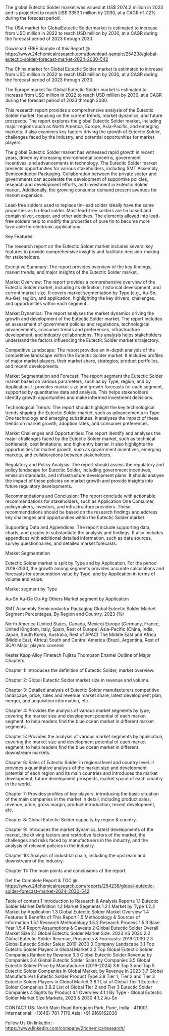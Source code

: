 The global Eutectic Solder market was valued at US$ 2074.2 million in 2023 and is projected to reach US$ 3353.1 million by 2030, at a CAGR of 7.2% during the forecast period.

The USA market for GlobalEutectic Soldermarket is estimated to increase from USD million in 2022 to reach USD million by 2030, at a CAGR during the forecast period of 2023 through 2030.

Download FREE Sample of this Report @ https://www.24chemicalresearch.com/download-sample/254238/global-eutectic-solder-forecast-market-2024-2030-542

The China market for Global Eutectic Solder market is estimated to increase from USD million in 2022 to reach USD million by 2030, at a CAGR during the forecast period of 2023 through 2030.

The Europe market for Global Eutectic Solder market is estimated to increase from USD million in 2022 to reach USD million by 2030, at a CAGR during the forecast period of 2023 through 2030.

This research report provides a comprehensive analysis of the Eutectic Solder market, focusing on the current trends, market dynamics, and future prospects. The report explores the global Eutectic Solder market, including major regions such as North America, Europe, Asia-Pacific, and emerging markets. It also examines key factors driving the growth of Eutectic Solder, challenges faced by the industry, and potential opportunities for market players.

The global Eutectic Solder market has witnessed rapid growth in recent years, driven by increasing environmental concerns, government incentives, and advancements in technology. The Eutectic Solder market presents opportunities for various stakeholders, including SMT Assembly, Semiconductor Packaging. Collaboration between the private sector and governments can accelerate the development of supportive policies, research and development efforts, and investment in Eutectic Solder market. Additionally, the growing consumer demand present avenues for market expansion.

Lead-free solders used to replace tin-lead solder ideally have the same properties as tin-lead solder. Most lead-free solders are tin based and contain silver, copper, and other additives. The elements alloyed into lead-free solders help to modify the properties of pure tin to become more favorable for electronic applications.

Key Features:

The research report on the Eutectic Solder market includes several key features to provide comprehensive insights and facilitate decision-making for stakeholders.

Executive Summary: The report provides overview of the key findings, market trends, and major insights of the Eutectic Solder market.

Market Overview: The report provides a comprehensive overview of the Eutectic Solder market, including its definition, historical development, and current market size. It covers market segmentation by Type (e.g., Au-Sn, Au-Ge), region, and application, highlighting the key drivers, challenges, and opportunities within each segment.

Market Dynamics: The report analyses the market dynamics driving the growth and development of the Eutectic Solder market. The report includes an assessment of government policies and regulations, technological advancements, consumer trends and preferences, infrastructure development, and industry collaborations. This analysis helps stakeholders understand the factors influencing the Eutectic Solder market's trajectory.

Competitive Landscape: The report provides an in-depth analysis of the competitive landscape within the Eutectic Solder market. It includes profiles of major market players, their market share, strategies, product portfolios, and recent developments.

Market Segmentation and Forecast: The report segment the Eutectic Solder market based on various parameters, such as by Type, region, and by Application. It provides market size and growth forecasts for each segment, supported by quantitative data and analysis. This helps stakeholders identify growth opportunities and make informed investment decisions.

Technological Trends: The report should highlight the key technological trends shaping the Eutectic Solder market, such as advancements in Type One technology and emerging substitutes. It analyses the impact of these trends on market growth, adoption rates, and consumer preferences.

Market Challenges and Opportunities: The report identify and analyses the major challenges faced by the Eutectic Solder market, such as technical bottleneck, cost limitations, and high entry barrier. It also highlights the opportunities for market growth, such as government incentives, emerging markets, and collaborations between stakeholders.

Regulatory and Policy Analysis: The report should assess the regulatory and policy landscape for Eutectic Solder, including government incentives, emission standards, and infrastructure development plans. It should analyse the impact of these policies on market growth and provide insights into future regulatory developments.

Recommendations and Conclusion: The report conclude with actionable recommendations for stakeholders, such as Application One Consumer, policymakers, investors, and infrastructure providers. These recommendations should be based on the research findings and address key challenges and opportunities within the Eutectic Solder market.

Supporting Data and Appendices: The report include supporting data, charts, and graphs to substantiate the analysis and findings. It also includes appendices with additional detailed information, such as data sources, survey questionnaires, and detailed market forecasts.

Market Segmentation

Eutectic Solder market is split by Type and by Application. For the period 2019-2030, the growth among segments provides accurate calculations and forecasts for consumption value by Type, and by Application in terms of volume and value.

Market segment by Type

Au-Sn
Au-Ge
Cu-Ag
Others
Market segment by Application

SMT Assembly
Semiconductor Packaging
Global Eutectic Solder Market Segment Percentages, By Region and Country, 2023 (%)

North America (United States, Canada, Mexico)
Europe (Germany, France, United Kingdom, Italy, Spain, Rest of Europe)
Asia-Pacific (China, India, Japan, South Korea, Australia, Rest of APAC)
The Middle East and Africa (Middle East, Africa)
South and Central America (Brazil, Argentina, Rest of SCA)
Major players covered

Kester
Kapp Alloy
Finetech
Fujitsu
Thompson Enamel
Outline of Major Chapters:

Chapter 1: Introduces the definition of Eutectic Solder, market overview.

Chapter 2: Global Eutectic Solder market size in revenue and volume.

Chapter 3: Detailed analysis of Eutectic Solder manufacturers competitive landscape, price, sales and revenue market share, latest development plan, merger, and acquisition information, etc.

Chapter 4: Provides the analysis of various market segments by type, covering the market size and development potential of each market segment, to help readers find the blue ocean market in different market segments.

Chapter 5: Provides the analysis of various market segments by application, covering the market size and development potential of each market segment, to help readers find the blue ocean market in different downstream markets.

Chapter 6: Sales of Eutectic Solder in regional level and country level. It provides a quantitative analysis of the market size and development potential of each region and its main countries and introduces the market development, future development prospects, market space of each country in the world.

Chapter 7: Provides profiles of key players, introducing the basic situation of the main companies in the market in detail, including product sales, revenue, price, gross margin, product introduction, recent development, etc.

Chapter 8: Global Eutectic Solder capacity by region & country.

Chapter 9: Introduces the market dynamics, latest developments of the market, the driving factors and restrictive factors of the market, the challenges and risks faced by manufacturers in the industry, and the analysis of relevant policies in the industry.

Chapter 10: Analysis of industrial chain, including the upstream and downstream of the industry.

Chapter 11: The main points and conclusions of the report.

Get the Complete Report & TOC @ https://www.24chemicalresearch.com/reports/254238/global-eutectic-solder-forecast-market-2024-2030-542

Table of content
1 Introduction to Research & Analysis Reports
1.1 Eutectic Solder Market Definition
1.2 Market Segments
1.2.1 Market by Type
1.2.2 Market by Application
1.3 Global Eutectic Solder Market Overview
1.4 Features & Benefits of This Report
1.5 Methodology & Sources of Information
1.5.1 Research Methodology
1.5.2 Research Process
1.5.3 Base Year
1.5.4 Report Assumptions & Caveats
2 Global Eutectic Solder Overall Market Size
2.1 Global Eutectic Solder Market Size: 2023 VS 2030
2.2 Global Eutectic Solder Revenue, Prospects & Forecasts: 2019-2030
2.3 Global Eutectic Solder Sales: 2019-2030
3 Company Landscape
3.1 Top Eutectic Solder Players in Global Market
3.2 Top Global Eutectic Solder Companies Ranked by Revenue
3.3 Global Eutectic Solder Revenue by Companies
3.4 Global Eutectic Solder Sales by Companies
3.5 Global Eutectic Solder Price by Manufacturer (2019-2024)
3.6 Top 3 and Top 5 Eutectic Solder Companies in Global Market, by Revenue in 2023
3.7 Global Manufacturers Eutectic Solder Product Type
3.8 Tier 1, Tier 2 and Tier 3 Eutectic Solder Players in Global Market
3.8.1 List of Global Tier 1 Eutectic Solder Companies
3.8.2 List of Global Tier 2 and Tier 3 Eutectic Solder Companies
4 Sights by Product
4.1 Overview
4.1.1 By Type - Global Eutectic Solder Market Size Markets, 2023 & 2030
4.1.2 Au-Sn

CONTACT US:
North Main Road Koregaon Park, Pune, India - 411001.
International: +1(646)-781-7170
Asia: +91 9169162030

Follow Us On linkedin :- https://www.linkedin.com/company/24chemicalresearch/
